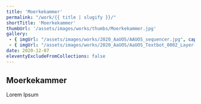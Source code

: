 ```yaml
---
title: 'Moerkekammer'
permalink: "/work/{{ title | slugify }}/"
shortTitle: 'Moerkekammer'
thumbUrl: '/assets/images/works/thumbs/Moerkekammer.jpg'
gallery:
 - { imgUrl: "/assets/images/works/2020_AaUOS/AAUOS_sequencer.jpg", caption: "" }
 - { imgUrl: "/assets/images/works/2020_AaUOS/AaUOS_Textbot_0002_Layer-20.jpg", caption: "" }
date: 2020-12-07
eleventyExcludeFromCollections: false
---
```



<div class="Grid Grid--gutters Grid--full large-Grid--fit">
  <div class="Grid-cell">
    <div class='headerGroup'>
      <h2>Moerkekammer</h2>
      <p>Lorem Ipsum</p>
    </div>
  </div>
</div>